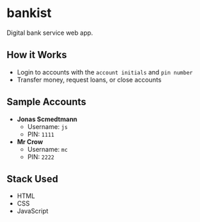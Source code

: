 # bankist

Digital bank service web app.

## How it Works

- Login to accounts with the `account initials` and `pin number`
- Transfer money, request loans, or close accounts

## Sample Accounts

- **Jonas Scmedtmann**
  - Username: `js`
  - PIN: `1111`
- **Mr Crow**
  - Username: `mc`
  - PIN: `2222`

## Stack Used

- HTML
- CSS
- JavaScript
